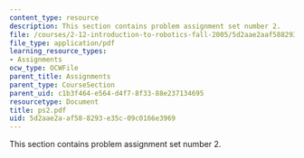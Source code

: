 ```yaml
---
content_type: resource
description: This section contains problem assignment set number 2.
file: /courses/2-12-introduction-to-robotics-fall-2005/5d2aae2aaf588293e35c09c0166e3969_ps2.pdf
file_type: application/pdf
learning_resource_types:
- Assignments
ocw_type: OCWFile
parent_title: Assignments
parent_type: CourseSection
parent_uid: c1b3f464-e564-d4f7-8f33-88e237134695
resourcetype: Document
title: ps2.pdf
uid: 5d2aae2a-af58-8293-e35c-09c0166e3969
---
```

This section contains problem assignment set number 2.

